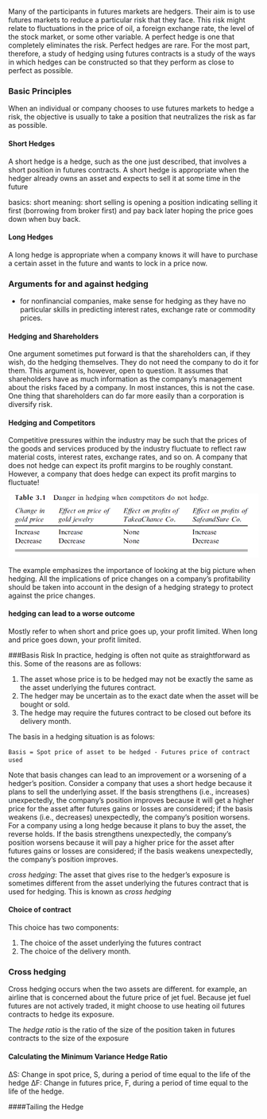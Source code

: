 Many of the participants in futures markets are hedgers. Their aim is to use futures
markets to reduce a particular risk that they face. This risk might relate to fluctuations
in the price of oil, a foreign exchange rate, the level of the stock market, or some other
variable. A perfect hedge is one that completely eliminates the risk. Perfect hedges are
rare. For the most part, therefore, a study of hedging using futures contracts is a study
of the ways in which hedges can be constructed so that they perform as close to perfect
as possible.


### Basic Principles
When an individual or company chooses to use futures markets to hedge a risk, the
objective is usually to take a position that neutralizes the risk as far as possible.
#### Short Hedges
A short hedge is a hedge, such as the one just described, that involves a short position in
futures contracts. A short hedge is appropriate when the hedger already owns an asset
and expects to sell it at some time in the future

basics: short meaning: short selling is opening a position indicating selling it first (borrowing from broker first) 
and pay back later hoping the price goes down when buy back. 
#### Long Hedges
A long hedge is appropriate when a company knows it will have to purchase a
certain asset in the future and wants to lock in a price now.

### Arguments for and against hedging
- for nonfinancial companies, make sense for hedging as they have no particular skills in predicting interest rates, 
exchange rate or commodity prices.

#### Hedging and Shareholders
One argument sometimes put forward is that the shareholders can, if they wish, do the
hedging themselves. They do not need the company to do it for them. This argument is,
however, open to question. It assumes that shareholders have as much information as the
company’s management about the risks faced by a company. In most instances, this is
not the case.
One thing that shareholders can do far more easily than a corporation is diversify
risk.

#### Hedging and Competitors
Competitive pressures
within the industry may be such that the prices of the goods and services produced by
the industry fluctuate to reflect raw material costs, interest rates, exchange rates, and so
on. A company that does not hedge can expect its profit margins to be roughly
constant. However, a company that does hedge can expect its profit margins to
fluctuate!

![alt text](ch3-1.PNG "chart1")

The example emphasizes the importance of looking at the big picture when hedging.
All the implications of price changes on a company’s profitability should be taken into
account in the design of a hedging strategy to protect against the price changes.

#### hedging can lead to a worse outcome
Mostly refer to when short and price goes up, your profit limited.
When long and price goes down, your profit limited.

###Basis Risk
In practice, hedging is often not quite as
straightforward as this. Some of the reasons are as follows:
1. The asset whose price is to be hedged may not be exactly the same as the asset
underlying the futures contract.
2. The hedger may be uncertain as to the exact date when the asset will be bought
or sold.
3. The hedge may require the futures contract to be closed out before its delivery
month.

The basis in a hedging situation is as folows:
```
Basis = Spot price of asset to be hedged - Futures price of contract used
```

Note that basis changes can lead to an improvement or a worsening of a hedger’s
position. Consider a company that uses a short hedge because it plans to sell the
underlying asset. If the basis strengthens (i.e., increases) unexpectedly, the company’s
position improves because it will get a higher price for the asset after futures gains or
losses are considered; if the basis weakens (i.e., decreases) unexpectedly, the company’s
position worsens. For a company using a long hedge because it plans to buy the asset,
the reverse holds. If the basis strengthens unexpectedly, the company’s position worsens
because it will pay a higher price for the asset after futures gains or losses are
considered; if the basis weakens unexpectedly, the company’s position improves.


*cross hedging*: The asset that gives rise to the hedger’s exposure is sometimes different from the
asset underlying the futures contract that is used for hedging. This is known as *cross
hedging*

#### Choice of contract
This choice has two components:
1. The choice of the asset underlying the futures contract
2. The choice of the delivery month.

### Cross hedging
Cross hedging occurs when the two assets are different.
for example, an airline that is concerned about the future price
of jet fuel. Because jet fuel futures are not actively traded, it might choose to use heating
oil futures contracts to hedge its exposure.


The *hedge ratio* is the ratio of the size of the position taken in futures contracts to the
size of the exposure

#### Calculating the Minimum Variance Hedge Ratio
ΔS: Change in spot price, S, during a period of time equal to the life of the hedge
ΔF: Change in futures price, F, during a period of time equal to the life of the
hedge.


####Tailing the Hedge